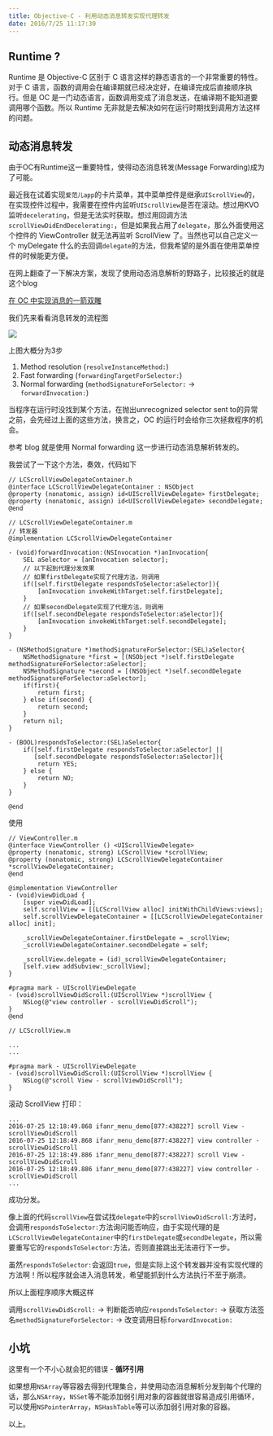 ```yaml
---
title: Objective-C - 利用动态消息转发实现代理转发
date: 2016/7/25 11:17:30
---
```


## Runtime ?

Runtime 是 Objective-C 区别于 C 语言这样的静态语言的一个非常重要的特性。对于 C 语言，函数的调用会在编译期就已经决定好，在编译完成后直接顺序执行。但是 OC 是一门动态语言，函数调用变成了消息发送，在编译期不能知道要调用哪个函数。所以 Runtime 无非就是去解决如何在运行时期找到调用方法这样的问题。

## 动态消息转发

由于OC有Runtime这一重要特性，使得动态消息转发(Message Forwarding)成为了可能。

<!--more-->

最近我在试着实现`爱范儿app`的卡片菜单，其中菜单控件是继承`UIScrollView`的，在实现控件过程中，我需要在控件内监听`UIScrollView`是否在滚动。想过用KVO监听`decelerating`，但是无法实时获取。想过用回调方法`scrollViewDidEndDecelerating:`，但是如果我占用了`delegate`，那么外面使用这个控件的 ViewController 就无法再监听 ScrollView 了。当然也可以自己定义一个 myDelegate 什么的去回调`delegate`的方法，但我希望的是外面在使用菜单控件的时候能更方便。

在网上翻查了一下解决方案，发现了使用动态消息解析的野路子，比较接近的就是这个blog

[在 OC 中实现消息的一箭双雕](http://kittenyang.com/forwardinvocation/)

我们先来看看消息转发的流程图

![](http://static.oschina.net/uploads/space/2016/0227/211220_TxEr_580523.jpg)

上图大概分为3步

1. Method resolution (`resolveInstanceMethod:`)
2. Fast forwarding (`forwardingTargetForSelector:`)
3. Normal forwarding (`methodSignatureForSelector:` -> `forwardInvocation:`)

当程序在运行时没找到某个方法，在抛出unrecognized selector sent to的异常之前，会先经过上面的这些方法，换言之，OC 的运行时会给你三次拯救程序的机会。

参考 blog 就是使用 Normal forwarding 这一步进行动态消息解析转发的。

我尝试了一下这个方法，奏效，代码如下
``` objc
// LCScrollViewDelegateContainer.h
@interface LCScrollViewDelegateContainer : NSObject
@property (nonatomic, assign) id<UIScrollViewDelegate> firstDelegate;
@property (nonatomic, assign) id<UIScrollViewDelegate> secondDelegate;
@end

// LCScrollViewDelegateContainer.m
// 转发器
@implementation LCScrollViewDelegateContainer

- (void)forwardInvocation:(NSInvocation *)anInvocation{
    SEL aSelector = [anInvocation selector];
    // 以下起到代理分发效果
    // 如果firstDelegate实现了代理方法，则调用
    if([self.firstDelegate respondsToSelector:aSelector]){
        [anInvocation invokeWithTarget:self.firstDelegate];
    }
    // 如果secondDelegate实现了代理方法，则调用
    if([self.secondDelegate respondsToSelector:aSelector]){
        [anInvocation invokeWithTarget:self.secondDelegate];
    }
}

- (NSMethodSignature *)methodSignatureForSelector:(SEL)aSelector{
    NSMethodSignature *first = [(NSObject *)self.firstDelegate methodSignatureForSelector:aSelector];
    NSMethodSignature *second = [(NSObject *)self.secondDelegate methodSignatureForSelector:aSelector];
    if(first){
        return first;
    } else if(second) {
        return second;
    }
    return nil;
}

- (BOOL)respondsToSelector:(SEL)aSelector{
    if([self.firstDelegate respondsToSelector:aSelector] || 
       [self.secondDelegate respondsToSelector:aSelector]){
        return YES;
    } else {
        return NO;
    }
}

@end
```

使用

``` objc
// ViewController.m
@interface ViewController () <UIScrollViewDelegate>
@property (nonatomic, strong) LCScrollView *scrollView;
@property (nonatomic, strong) LCScrollViewDelegateContainer *scrollViewDelegateContainer;
@end

@implementation ViewController
- (void)viewDidLoad {
    [super viewDidLoad];
    self.scrollView = [[LCScrollView alloc] initWithChildViews:views];
    self.scrollViewDelegateContainer = [[LCScrollViewDelegateContainer alloc] init];

    _scrollViewDelegateContainer.firstDelegate = _scrollView;
    _scrollViewDelegateContainer.secondDelegate = self;

    _scrollView.delegate = (id)_scrollViewDelegateContainer;
    [self.view addSubview:_scrollView];
}

#pragma mark - UIScrollViewDelegate
- (void)scrollViewDidScroll:(UIScrollView *)scrollView {
    NSLog(@"view controller - scrollViewDidScroll");
}
@end
```

``` objc
// LCScrollView.m

...
...

#pragma mark - UIScrollViewDelegate
- (void)scrollViewDidScroll:(UIScrollView *)scrollView {
    NSLog(@"scroll View - scrollViewDidScroll");
}
```

滚动 ScrollView 打印：

```
...
2016-07-25 12:18:49.868 ifanr_menu_demo[877:438227] scroll View - scrollViewDidScroll
2016-07-25 12:18:49.868 ifanr_menu_demo[877:438227] view controller - scrollViewDidScroll
2016-07-25 12:18:49.886 ifanr_menu_demo[877:438227] scroll View - scrollViewDidScroll
2016-07-25 12:18:49.886 ifanr_menu_demo[877:438227] view controller - scrollViewDidScroll
...
```

成功分发。

像上面的代码`scrollView`在尝试找`delegate`中的`scrollViewDidScroll:`方法时，会调用`respondsToSelector:`方法询问能否响应，由于实现代理的是`LCScrollViewDelegateContainer`中的`firstDelegate`或`secondDelegate`，所以需要重写它的`respondsToSelector:`方法，否则直接跳出无法进行下一步。

虽然`respondsToSelector:`会返回`true`，但是实际上这个转发器并没有实现代理的方法啊！所以程序就会进入消息转发，希望能抓到什么方法执行不至于崩溃。

所以上面程序顺序大概这样

调用`scrollViewDidScroll:` -> 判断能否响应`respondsToSelector:` -> 获取方法签名`methodSignatureForSelector:` -> 改变调用目标`forwardInvocation:`

## 小坑
这里有一个不小心就会犯的错误 - **循环引用**

如果想用`NSArray`等容器去得到代理集合，并使用动态消息解析分发到每个代理的话，那么`NSArray`，`NSSet`等不能添加弱引用对象的容器就很容易造成引用循环，可以使用`NSPointerArray`，`NSHashTable`等可以添加弱引用对象的容器。

以上。
